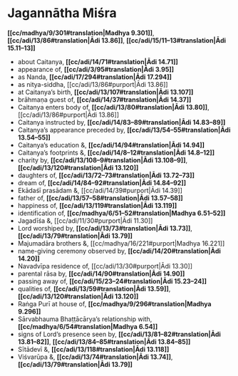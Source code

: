 # Jagannātha Miśra

**[[cc/madhya/9/301#translation|Madhya 9.301]]**, **[[cc/adi/13/86#translation|Ādi 13.86]]**, **[[cc/adi/15/11–13#translation|Ādi 15.11–13]]**

* about Caitanya, **[[cc/adi/14/71#translation|Ādi 14.71]]**
* appearance of, **[[cc/adi/3/95#translation|Ādi 3.95]]**
* as Nanda, **[[cc/adi/17/294#translation|Ādi 17.294]]**
* as nitya-siddha, [[cc/adi/13/86#purport|Ādi 13.86]]
* at Caitanya’s birth, **[[cc/adi/13/107#translation|Ādi 13.107]]**
* brāhmaṇa guest of, **[[cc/adi/14/37#translation|Ādi 14.37]]**
* Caitanya enters body of, **[[cc/adi/13/80#translation|Ādi 13.80]]**, [[cc/adi/13/86#purport|Ādi 13.86]]
* Caitanya instructed by, **[[cc/adi/14/83–89#translation|Ādi 14.83–89]]**
* Caitanya’s appearance preceded by, **[[cc/adi/13/54–55#translation|Ādi 13.54–55]]**
* Caitanya’s education &, **[[cc/adi/14/94#translation|Ādi 14.94]]**
* Caitanya’s footprints &, **[[cc/adi/14/8–12#translation|Ādi 14.8–12]]**
* charity by, **[[cc/adi/13/108–9#translation|Ādi 13.108–9]]**, **[[cc/adi/13/120#translation|Ādi 13.120]]**
* daughters of, **[[cc/adi/13/72–73#translation|Ādi 13.72–73]]**
* dream of, **[[cc/adi/14/84–92#translation|Ādi 14.84–92]]**
* Ekādaśī prasādam &, [[cc/adi/14/39#purport|Ādi 14.39]]
* father of, **[[cc/adi/13/57–58#translation|Ādi 13.57–58]]**
* happiness of, **[[cc/adi/13/119#translation|Ādi 13.119]]**
* identification of, **[[cc/madhya/6/51–52#translation|Madhya 6.51–52]]**
* Jagadīśa &, [[cc/adi/11/30#purport|Ādi 11.30]]
* Lord worshiped by, **[[cc/adi/13/73#translation|Ādi 13.73]]**, **[[cc/adi/13/79#translation|Ādi 13.79]]**
* Majumadāra brothers &, [[cc/madhya/16/221#purport|Madhya 16.221]]
* name-giving ceremony observed by, **[[cc/adi/14/20#translation|Ādi 14.20]]**
* Navadvīpa residence of, [[cc/adi/13/30#purport|Ādi 13.30]]
* parental rāsa by, **[[cc/adi/14/90#translation|Ādi 14.90]]**
* passing away of, **[[cc/adi/15/23–24#translation|Ādi 15.23–24]]**
* qualities of, **[[cc/adi/13/59#translation|Ādi 13.59]]**, **[[cc/adi/13/120#translation|Ādi 13.120]]**
* Raṅga Purī at house of, **[[cc/madhya/9/296#translation|Madhya 9.296]]**
* Sārvabhauma Bhaṭṭācārya’s relationship with, **[[cc/madhya/6/54#translation|Madhya 6.54]]**
* signs of Lord’s presence seen by, **[[cc/adi/13/81–82#translation|Ādi 13.81–82]]**, **[[cc/adi/13/84–85#translation|Ādi 13.84–85]]**
* Sītādevī &, **[[cc/adi/13/118#translation|Ādi 13.118]]**
* Viśvarūpa &, **[[cc/adi/13/74#translation|Ādi 13.74]]**, **[[cc/adi/13/79#translation|Ādi 13.79]]**
